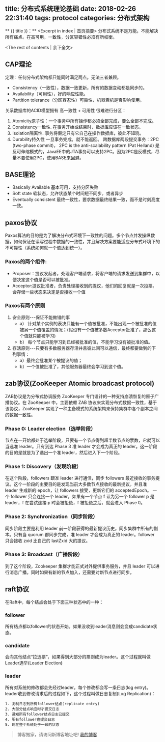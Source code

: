 title: 分布式系统理论基础
date: 2018-02-26 22:31:40
tags: protocol
categories: 分布式架构
---
** {{ title }}：** <Excerpt in index | 首页摘要>
分布式系统不是万能，不能解决所有痛点。在高可用，一致性，分区容错性必须有所权衡。
<!-- more -->
<The rest of contents | 余下全文>

## CAP理论
定理：任何分布式架构都只能同时满足两点，无法三者兼顾。
* Consistency（一致性），数据一致更新，所有的数据变动都是同步的。
* Availability（可用性），好的响应性能。
* Partition tolerance（分区容忍性）可靠性，机器宕机是否影响使用。

关系数据库的ACID模型拥有 高一致性 + 可用性 很难进行分区：
1. Atomicity原子性：一个事务中所有操作都必须全部完成，要么全部不完成。
2. Consistency一致性. 在事务开始或结束时，数据库应该在一致状态。
3. Isolation隔离性. 事务将假定只有它自己在操作数据库，彼此不知晓。
4. Durability持久性 一旦事务完成，就不能返回。
跨数据库两段提交事务：2PC (two-phase commit)， 2PC is the anti-scalability pattern (Pat Helland)
是反可伸缩模式的，JavaEE中的JTA事务可以支持2PC。因为2PC是反模式，尽量不要使用2PC，使用BASE来回避。

## BASE理论
* Basically Available 基本可用，支持分区失败
* Soft state 软状态，允许状态某个时间短不同步，或者异步
* Eventually consistent 最终一致性，要求数据最终结果一致，而不是时刻高度一致。

## paxos协议
Paxos算法的目的是为了解决分布式环境下一致性的问题。多个节点并发操纵数据，如何保证在读写过程中数据的一致性，并且解决方案要能适应分布式环境下的不可靠性（系统如何就一个值达到统一）。
### Paxos的两个组件:
* Proposer：提议发起者，处理客户端请求，将客户端的请求发送到集群中，以便决定这个值是否可以被批准。
* Acceptor:提议批准者，负责处理接收到的提议，他们的回复就是一次投票。会存储一些状态来决定是否接收一个值

### Paxos有两个原则
1. 安全原则---保证不能做错的事
    * a） 针对某个实例的表决只能有一个值被批准，不能出现一个被批准的值被另一个值覆盖的情况；(假设有一个值被多数Acceptor批准了，那么这个值就只能被学习)
    * b） 每个节点只能学习到已经被批准的值，不能学习没有被批准的值。
2. 存活原则---只要有多数服务器存活并且彼此间可以通信，最终都要做到的下列事情：
    * a）最终会批准某个被提议的值；
    * b）一个值被批准了，其他服务器最终会学习到这个值。

## zab协议(ZooKeeper Atomic broadcast protocol)
ZAB协议是为分布式协调服务 ZooKeeper 专门设计的一种支持崩溃恢复的原子广播协议。在 ZooKeeper 中，主要依赖 ZAB 协议来实现分布式数据一致性，基于该协议，ZooKeeper 实现了一种主备模式的系统架构来保持集群中各个副本之间的数据一致性。

### Phase 0: Leader election（选举阶段）
节点在一开始都处于选举阶段，只要有一个节点得到超半数节点的票数，它就可以当选准 leader。只有到达 Phase 3 准 leader 才会成为真正的 leader。这一阶段的目的是就是为了选出一个准 leader，然后进入下一个阶段。

### Phase 1: Discovery（发现阶段）
在这个阶段，followers 跟准 leader 进行通信，同步 followers 最近接收的事务提议。这个一阶段的主要目的是发现当前大多数节点接收的最新提议，并且准 leader 生成新的 epoch，让 followers 接受，更新它们的 acceptedEpoch。
一个 follower 只会连接一个 leader，如果有一个节点 f 认为另一个 follower p 是 leader，f 在尝试连接 p 时会被拒绝，f 被拒绝之后，就会进入 Phase 0。

### Phase 2: Synchronization（同步阶段）
同步阶段主要是利用 leader 前一阶段获得的最新提议历史，同步集群中所有的副本。只有当 quorum 都同步完成，准 leader 才会成为真正的 leader。follower 只会接收 zxid 比自己的 lastZxid 大的提议。

### Phase 3: Broadcast（广播阶段）
到了这个阶段，Zookeeper 集群才能正式对外提供事务服务，并且 leader 可以进行消息广播。同时如果有新的节点加入，还需要对新节点进行同步。

## raft协议
在Raft中，每个结点会处于下面三种状态中的一种：
### follower
所有结点都以follower的状态开始。如果没收到leader消息则会变成candidate状态。
### candidate
会向其他结点“拉选票”，如果得到大部分的票则成为leader。这个过程就叫做Leader选举(Leader Election)
### leader
所有对系统的修改都会先经过leader。每个修改都会写一条日志(log entry)。leader收到修改请求后的过程如下，这个过程叫做日志复制(Log Replication)：

    1. 复制日志到所有follower结点(replicate entry)
    2. 大部分结点响应时才提交日志
    3. 通知所有follower结点日志已提交
    4. 所有follower也提交日志
    5. 现在整个系统处于一致的状态





> 博客搬家，请访问新博客地址吧! [我的博客][1]

[1]: https://www.duduhuahua.cn
